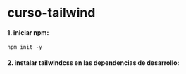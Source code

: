 # curso-tailwind

#### 1. iniciar npm:
`npm init -y`

#### 2. instalar tailwindcss en las dependencias de desarrollo:

